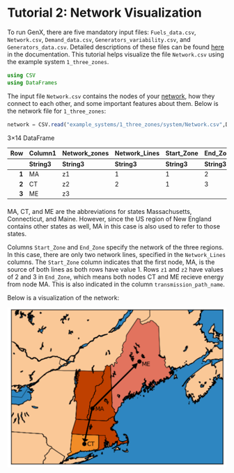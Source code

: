 # Tutorial 2: Network Visualization

To run GenX, there are five mandatory input files: `Fuels_data.csv`, `Network.csv`, `Demand_data.csv`, `Generators_variability.csv`, and `Generators_data.csv`. Detailed descriptions of these files can be found <a href="https://genxproject.github.io/GenX.jl/dev/User_Guide/model_input/#1-Mandatory-input-data" target="_blank">here</a> in the documentation. This tutorial helps visualize the file `Network.csv` using the example system `1_three_zones`.


```julia
using CSV
using DataFrames
```

The input file `Network.csv` contains the nodes of your <a href="https://genxproject.github.io/GenX.jl/dev/User_Guide/model_input/#1.2-Network.csvnetwork" target="_blank">network</a>, how they connect to each other, and some important features about them. Below is the network file for `1_three_zones`:


```julia
network = CSV.read("example_systems/1_three_zones/system/Network.csv",DataFrame,missingstring="NA")
```




<div><div style = "float: left;"><span>3×14 DataFrame</span></div><div style = "clear: both;"></div></div><div class = "data-frame" style = "overflow-x: scroll;"><table class = "data-frame" style = "margin-bottom: 6px;"><thead><tr class = "header"><th class = "rowNumber" style = "font-weight: bold; text-align: right;">Row</th><th style = "text-align: left;">Column1</th><th style = "text-align: left;">Network_zones</th><th style = "text-align: left;">Network_Lines</th><th style = "text-align: left;">Start_Zone</th><th style = "text-align: left;">End_Zone</th><th style = "text-align: left;">Line_Max_Flow_MW</th><th style = "text-align: left;">transmission_path_name</th><th style = "text-align: left;">distance_mile</th><th style = "text-align: left;">Line_Loss_Percentage</th><th style = "text-align: left;">Line_Max_Reinforcement_MW</th><th style = "text-align: left;">Line_Reinforcement_Cost_per_MWyr</th><th style = "text-align: left;">DerateCapRes_1</th><th style = "text-align: left;">CapRes_1</th><th style = "text-align: left;">CapRes_Excl_1</th></tr><tr class = "subheader headerLastRow"><th class = "rowNumber" style = "font-weight: bold; text-align: right;"></th><th title = "String3" style = "text-align: left;">String3</th><th title = "String3" style = "text-align: left;">String3</th><th title = "String3" style = "text-align: left;">String3</th><th title = "String3" style = "text-align: left;">String3</th><th title = "String3" style = "text-align: left;">String3</th><th title = "String7" style = "text-align: left;">String7</th><th title = "String15" style = "text-align: left;">String15</th><th title = "String15" style = "text-align: left;">String15</th><th title = "String15" style = "text-align: left;">String15</th><th title = "String7" style = "text-align: left;">String7</th><th title = "String7" style = "text-align: left;">String7</th><th title = "String7" style = "text-align: left;">String7</th><th title = "String3" style = "text-align: left;">String3</th><th title = "Union{Missing, Int64}" style = "text-align: left;">Int64?</th></tr></thead><tbody><tr><td class = "rowNumber" style = "font-weight: bold; text-align: right;">1</td><td style = "text-align: left;">MA</td><td style = "text-align: left;">z1</td><td style = "text-align: left;">1</td><td style = "text-align: left;">1</td><td style = "text-align: left;">2</td><td style = "text-align: left;">2950</td><td style = "text-align: left;">MA_to_CT</td><td style = "text-align: left;">123.0584</td><td style = "text-align: left;">0.012305837</td><td style = "text-align: left;">2950</td><td style = "text-align: left;">12060</td><td style = "text-align: left;">0.95</td><td style = "text-align: left;">0</td><td style = "text-align: right;">0</td></tr><tr><td class = "rowNumber" style = "font-weight: bold; text-align: right;">2</td><td style = "text-align: left;">CT</td><td style = "text-align: left;">z2</td><td style = "text-align: left;">2</td><td style = "text-align: left;">1</td><td style = "text-align: left;">3</td><td style = "text-align: left;">2000</td><td style = "text-align: left;">MA_to_ME</td><td style = "text-align: left;">196.5385</td><td style = "text-align: left;">0.019653847</td><td style = "text-align: left;">2000</td><td style = "text-align: left;">19261</td><td style = "text-align: left;">0.95</td><td style = "text-align: left;">0</td><td style = "text-align: right;">0</td></tr><tr><td class = "rowNumber" style = "font-weight: bold; text-align: right;">3</td><td style = "text-align: left;">ME</td><td style = "text-align: left;">z3</td><td style = "text-align: left;"></td><td style = "text-align: left;"></td><td style = "text-align: left;"></td><td style = "text-align: left;"></td><td style = "text-align: left;"></td><td style = "text-align: left;"></td><td style = "text-align: left;"></td><td style = "text-align: left;"></td><td style = "text-align: left;"></td><td style = "text-align: left;"></td><td style = "text-align: left;"></td><td style = "font-style: italic; text-align: right;">missing</td></tr></tbody></table></div>



MA, CT, and ME are the abbreviations for states Massachusetts, Connecticut, and Maine. However, since the US region of New England contains other states as well, MA in this case is also used to refer to those states.

Columns `Start_Zone` and `End_Zone` specify the network of the three regions. In this case, there are only two network lines, specified in the `Network_Lines` columns. The `Start_Zone` column indicates that the first node, MA, is the source of both lines as both rows have value 1. Rows `z1` and `z2` have values of 2 and 3 in `End_Zone`, which  means both nodes CT and ME recieve energy from node MA. This is also indicated in the column `transmission_path_name`. 

Below is a visualization of the network:

<img src="./files/new_england.png" style="width: 600px; height: auto" align="left">


```julia

```
